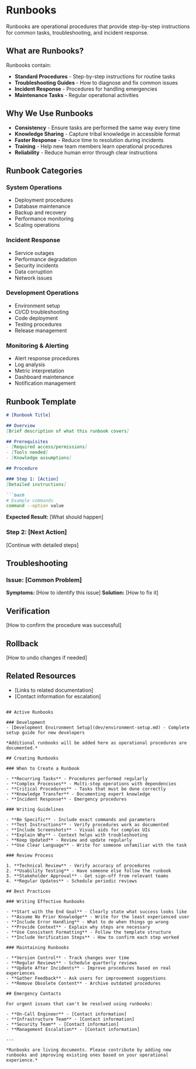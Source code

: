 # Runbooks

Runbooks are operational procedures that provide step-by-step instructions for common tasks, troubleshooting, and incident response.

## What are Runbooks?

Runbooks contain:

- **Standard Procedures** - Step-by-step instructions for routine tasks
- **Troubleshooting Guides** - How to diagnose and fix common issues
- **Incident Response** - Procedures for handling emergencies
- **Maintenance Tasks** - Regular operational activities

## Why We Use Runbooks

- **Consistency** - Ensure tasks are performed the same way every time
- **Knowledge Sharing** - Capture tribal knowledge in accessible format
- **Faster Response** - Reduce time to resolution during incidents
- **Training** - Help new team members learn operational procedures
- **Reliability** - Reduce human error through clear instructions

## Runbook Categories

### System Operations
- Deployment procedures
- Database maintenance
- Backup and recovery
- Performance monitoring
- Scaling operations

### Incident Response
- Service outages
- Performance degradation
- Security incidents
- Data corruption
- Network issues

### Development Operations
- Environment setup
- CI/CD troubleshooting
- Code deployment
- Testing procedures
- Release management

### Monitoring & Alerting
- Alert response procedures
- Log analysis
- Metric interpretation
- Dashboard maintenance
- Notification management

## Runbook Template

```markdown
# [Runbook Title]

## Overview
[Brief description of what this runbook covers]

## Prerequisites
- [Required access/permissions]
- [Tools needed]
- [Knowledge assumptions]

## Procedure

### Step 1: [Action]
[Detailed instructions]

```bash
# Example commands
command --option value
```

**Expected Result:** [What should happen]

### Step 2: [Next Action]
[Continue with detailed steps]

## Troubleshooting

### Issue: [Common Problem]
**Symptoms:** [How to identify this issue]
**Solution:** [How to fix it]

## Verification
[How to confirm the procedure was successful]

## Rollback
[How to undo changes if needed]

## Related Resources
- [Links to related documentation]
- [Contact information for escalation]
```

## Active Runbooks

### Development
- [Development Environment Setup](dev/environment-setup.md) - Complete setup guide for new developers

*Additional runbooks will be added here as operational procedures are documented.*

## Creating Runbooks

### When to Create a Runbook

- **Recurring Tasks** - Procedures performed regularly
- **Complex Processes** - Multi-step operations with dependencies
- **Critical Procedures** - Tasks that must be done correctly
- **Knowledge Transfer** - Documenting expert knowledge
- **Incident Response** - Emergency procedures

### Writing Guidelines

- **Be Specific** - Include exact commands and parameters
- **Test Instructions** - Verify procedures work as documented
- **Include Screenshots** - Visual aids for complex UIs
- **Explain Why** - Context helps with troubleshooting
- **Keep Updated** - Review and update regularly
- **Use Clear Language** - Write for someone unfamiliar with the task

### Review Process

1. **Technical Review** - Verify accuracy of procedures
2. **Usability Testing** - Have someone else follow the runbook
3. **Stakeholder Approval** - Get sign-off from relevant teams
4. **Regular Updates** - Schedule periodic reviews

## Best Practices

### Writing Effective Runbooks

- **Start with the End Goal** - Clearly state what success looks like
- **Assume No Prior Knowledge** - Write for the least experienced user
- **Include Error Handling** - What to do when things go wrong
- **Provide Context** - Explain why steps are necessary
- **Use Consistent Formatting** - Follow the template structure
- **Include Verification Steps** - How to confirm each step worked

### Maintaining Runbooks

- **Version Control** - Track changes over time
- **Regular Reviews** - Schedule quarterly reviews
- **Update After Incidents** - Improve procedures based on real experiences
- **Gather Feedback** - Ask users for improvement suggestions
- **Remove Obsolete Content** - Archive outdated procedures

## Emergency Contacts

For urgent issues that can't be resolved using runbooks:

- **On-Call Engineer** - [Contact information]
- **Infrastructure Team** - [Contact information]
- **Security Team** - [Contact information]
- **Management Escalation** - [Contact information]

---

*Runbooks are living documents. Please contribute by adding new runbooks and improving existing ones based on your operational experience.*
